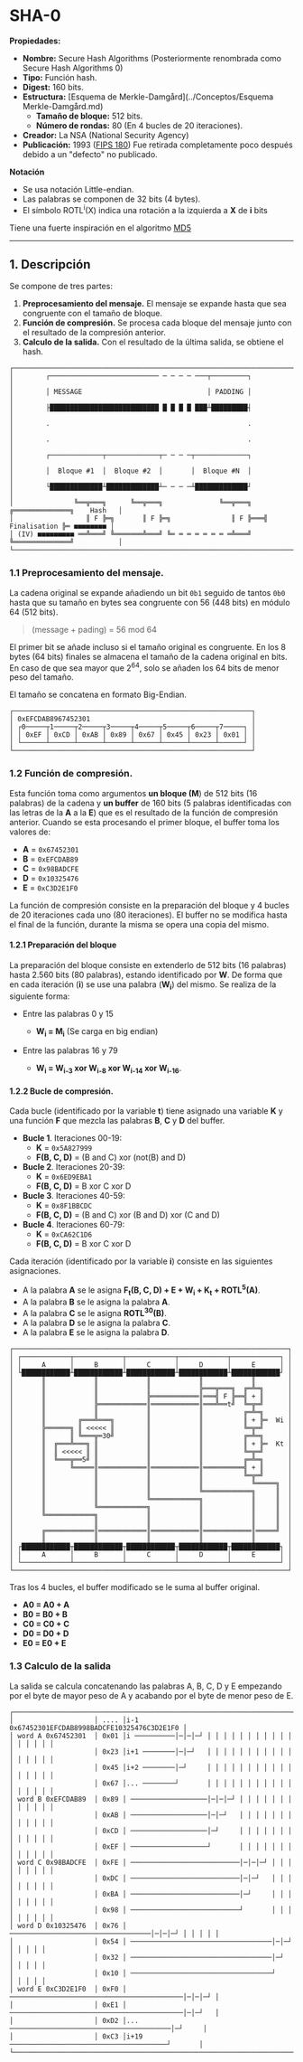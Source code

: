 # SHA-0

**Propiedades:**
- **Nombre:** Secure Hash Algorithms (Posteriormente renombrada como Secure Hash Algorithms 0)
- **Tipo:** Función hash.
- **Digest:** 160 bits.
- **Estructura:** [Esquema de Merkle-Damgård](../Conceptos/Esquema Merkle-Damgård.md)
    - **Tamaño de bloque:** 512 bits.
    - **Número de rondas:** 80 (En 4 bucles de 20 iteraciones).
- **Creador:** La NSA (National Security Agency)
- **Publicación:** 1993 ([FIPS 180](https://csrc.nist.gov/pubs/fips/180/final)) Fue retirada completamente poco después debido a un "defecto" no publicado.

**Notación**
- Se usa notación Little-endian.
- Las palabras se componen de 32 bits (4 bytes).
- El símbolo ROTL<sup>i</sup>(X) indica una rotación a la izquierda a **X** de **i** bits

Tiene una fuerte inspiración en el algoritmo [MD5](MD5.md)

---
## 1. Descripción
Se compone de tres partes:
1. **Preprocesamiento del mensaje.** El mensaje se expande hasta que sea congruente con el tamaño de bloque.
2. **Función de compresión.** Se procesa cada bloque del mensaje junto con el resultado de la compresión anterior.
3. **Calculo de la salida.** Con el resultado de la última salida, se obtiene el hash.

```
┌─────────────────────────────────────────────────────────────────────────────────────────┐
│        ┌─────────────────────────── ─ ─ ─ ─ ───┬─────────┐                              │
│        │ MESSAGE                               │ PADDING │                              │
│        ├███████████████████████████ █ █ █ █ ███┴█████████┤                              │
│        .                                                 .                              │
│        .                                                 .                              │
│        ┌─────────────┬─────────────┬─ ─ ─ ─┬─────────────┐                              │
│        │  Bloque #1  │  Bloque #2  │       │  Bloque #N  │                              │
│        └█████████████┴█████████████┴─ ─ ─ ─┴█████████████┘                              │
│               ╚══╦═══╗      ╚══╦═══╗              ╚══╦═══╗   ╔══════════════╗    Hash   │
│                  ║ F ╠═╗       ║ F ╠═╗               ║ F ╠═══╣ Finalisation ╠═ ■■■■■■■■ │
│ (IV) ■■■■■■■■■ ══╩═══╝ ╚═══════╩═══╝ ╚═ ═ ═ ═ ═ ═ ═ ═╩═══╝   ╚══════════════╝           │
└─────────────────────────────────────────────────────────────────────────────────────────┘
```

### 1.1 Preprocesamiento del mensaje.
La cadena original se expande añadiendo un bit `0b1` seguido de tantos `0b0` hasta que su tamaño en bytes sea congruente con 56 (448 bits) en módulo 64 (512 bits).

> (message + pading) = 56 mod 64

El primer bit se añade incluso si el tamaño original es congruente. En los 8 bytes (64 bits) finales se almacena el tamaño de la cadena original en bits. En caso de que sea mayor que 2<sup>64</sup>, solo se añaden los 64 bits de menor peso del tamaño.

El tamaño se concatena en formato Big-Endian.

```
┌───────────────────────────────────────────────────────────┐
│ 0xEFCDAB8967452301                                        │
│ ┌0─────┬1─────┬2─────┬3─────┬4─────┬5─────┬6─────┬7─────┐ │
│ │ 0xEF │ 0xCD │ 0xAB │ 0x89 │ 0x67 │ 0x45 │ 0x23 │ 0x01 │ │
│ └──────┴──────┴──────┴──────┴──────┴──────┴──────┴──────┘ │
└───────────────────────────────────────────────────────────┘
```

### 1.2 Función de compresión.
Esta función toma como argumentos **un bloque (M**) de 512 bits (16 palabras) de la cadena y **un buffer** de 160 bits (5 palabras identificadas con las letras de la **A** a la **E**) que es el resultado de la función de compresión anterior. Cuando se esta procesando el primer bloque, el buffer toma los valores de:
- **A** = `0x67452301`
- **B** = `0xEFCDAB89`
- **C** = `0x98BADCFE`
- **D** = `0x10325476`
- **E** = `0xC3D2E1F0`

La función de compresión consiste en la preparación del bloque y 4 bucles de 20 iteraciones cada uno (80 iteraciones). El buffer no se modifica hasta el final de la función, durante la misma se opera una copia del mismo.

#### 1.2.1 Preparación del bloque
La preparación del bloque consiste en extenderlo de 512 bits (16 palabras) hasta 2.560 bits (80 palabras), estando identificado por **W**. De forma que en cada iteración (**i**) se use una palabra (**W<sub>i</sub>**) del mismo. Se realiza de la siguiente forma:
- Entre las palabras 0 y 15
    - **W<sub>i</sub> = M<sub>i</sub>** (Se carga en big endian)

- Entre las palabras 16 y 79
    - **W<sub>i</sub> = W<sub>i-3</sub> xor W<sub>i-8</sub> xor W<sub>i-14</sub> xor W<sub>i-16</sub>**.

#### 1.2.2 Bucle de compresión.
Cada bucle (identificado por la variable **t**) tiene asignado una variable **K** y una función **F** que mezcla las palabras **B**, **C** y **D** del buffer.
- **Bucle 1**. Iteraciones 00-19:
	- **K** = `0x5A827999`
	- **F(B, C, D)** = (B and C) xor (not(B) and D)
- **Bucle 2**. Iteraciones 20-39:
	- **K** = `0x6ED9EBA1`
	- **F(B, C, D)** = B xor C xor D
- **Bucle 3**. Iteraciones 40-59:
    - **K** = `0x8F1BBCDC`
	- **F(B, C, D)** = (B and C) xor (B and D) xor (C and D)
- **Bucle 4**. Iteraciones 60-79:
    - **K** = `0xCA62C1D6`
	- **F(B, C, D)** = B xor C xor D

Cada iteración (identificado por la variable **i**) consiste en las siguientes asignaciones.
- A la palabra **A** se le asigna **F<sub>t</sub>(B, C, D) + E + W<sub>i</sub> + K<sub>t</sub> + ROTL<sup>5</sup>(A)**.
- A la palabra **B** se le asigna la palabra **A**.
- A la palabra **C** se le asigna **ROTL<sup>30</sup>(B)**.
- A la palabra **D** se le asigna la palabra **C**.
- A la palabra **E** se le asigna la palabra **D**.

```
┌────────────────────────────────────────────────────────────────────┐
│ ┌────────────┬────────────┬────────────┬────────────┬────────────┐ │
│ │     A      │     B      │     C      │     D      │     E      │ │
│ └████████████┴████████████┴████████████┴████████████┴████████████┘ │
│       ║            ║            ║            ║            ║        │
│       ║            ║            ║            ╠═══╦═══╗  ╔═╩═╗      │
│       ║            ║            ╠════════════║═══╣ F ╠══╣ + ║      │
│       ║            ╠════════════║════════════║═══╩══t╝  ╚═╦═╝      │
│       ║            ║            ║            ║          ╔═╩═╗      │
│       ║        ╔═══╩═══╗        ║            ║          ║ + ╠═  Wi │
│       ╠══════╗ ║ <<<<< ║        ║            ║          ╚═╦═╝      │
│       ║      ║ ╚═══╦═30╝        ║            ║          ╔═╩═╗      │
│       ║  ╔═══╩═══╗ ║            ║            ║          ║ + ╠═  Kt │
│       ║  ║ <<<<< ║ ║            ║            ║          ╚═╦═╝      │
│       ║  ╚═══╦══5╝ ║            ║            ║          ╔═╩═╗      │
│       ║      ╚═════║════════════║════════════║══════════╣ + ║      │
│       ║            ║            ║            ║          ╚═╦═╝      │
│       ║            ║            ║            ║            ╚═════╗  │
│       ║            ║            ║            ╚════════════╗     ║  │
│       ║            ║            ╚════════════╗            ║     ║  │
│       ║            ╚════════════╗            ║            ║     ║  │
│       ╚════════════╗            ║            ║            ║     ║  │
│                    ║            ║            ║            ║     ║  │
│       ╔════════════║════════════║════════════║════════════║═════╝  │
│       ║            ║            ║            ║            ║        │
│ ┌████████████┬████████████┬████████████┬████████████┬████████████┐ │
│ │     A      │     B      │     C      │     D      │     E      │ │
│ └────────────┴────────────┴────────────┴────────────┴────────────┘ │
└────────────────────────────────────────────────────────────────────┘
```

Tras los 4 bucles, el buffer modificado se le suma al buffer original.
- **A0 = A0 + A**
- **B0 = B0 + B**
- **C0 = C0 + C**
- **D0 = D0 + D**
- **E0 = E0 + E**

### 1.3 Calculo de la salida
La salida se calcula concatenando las palabras A, B, C, D y E empezando por el byte de mayor peso de A y acabando por el byte de menor peso de E.
```
┌────────────────────────────────────────────────────────────────────────────────┐
│                    │ .... │i-1      0x67452301EFCDAB8998BADCFE10325476C3D2E1F0 │
│ word A 0x67452301  │ 0x01 │i ──────────│─│─│─┘ │ │ │ │ │ │ │ │ │ │ │ │ │ │ │ │ │
│                    │ 0x23 │i+1 ────────│─│─┘   │ │ │ │ │ │ │ │ │ │ │ │ │ │ │ │ │
│                    │ 0x45 │i+2 ────────│─┘     │ │ │ │ │ │ │ │ │ │ │ │ │ │ │ │ │
│                    │ 0x67 │... ────────┘       │ │ │ │ │ │ │ │ │ │ │ │ │ │ │ │ │
│ word B 0xEFCDAB89  │ 0x89 │ ───────────────────│─│─│─┘ │ │ │ │ │ │ │ │ │ │ │ │ │
│                    │ 0xAB │ ───────────────────│─│─┘   │ │ │ │ │ │ │ │ │ │ │ │ │
│                    │ 0xCD │ ───────────────────│─┘     │ │ │ │ │ │ │ │ │ │ │ │ │
│                    │ 0xEF │ ───────────────────┘       │ │ │ │ │ │ │ │ │ │ │ │ │
│ word C 0x98BADCFE  │ 0xFE │ ───────────────────────────│─│─│─┘ │ │ │ │ │ │ │ │ │
│                    │ 0xDC │ ───────────────────────────│─│─┘   │ │ │ │ │ │ │ │ │
│                    │ 0xBA │ ───────────────────────────│─┘     │ │ │ │ │ │ │ │ │
│                    │ 0x98 │ ───────────────────────────┘       │ │ │ │ │ │ │ │ │
│ word D 0x10325476  │ 0x76 │ ───────────────────────────────────│─│─│─┘ │ │ │ │ │
│                    │ 0x54 │ ───────────────────────────────────│─│─┘   │ │ │ │ │
│                    │ 0x32 │ ───────────────────────────────────│─┘     │ │ │ │ │
│                    │ 0x10 │ ───────────────────────────────────┘       │ │ │ │ │
│ word E 0xC3D2E1F0  │ 0xF0 │ ───────────────────────────────────────────│─│─│─┘ │
│                    │ 0xE1 │ ───────────────────────────────────────────│─│─┘   │
│                    │ 0xD2 │... ────────────────────────────────────────│─┘     │
│                    │ 0xC3 │i+19 ───────────────────────────────────────┘       │
└────────────────────────────────────────────────────────────────────────────────┘
```
